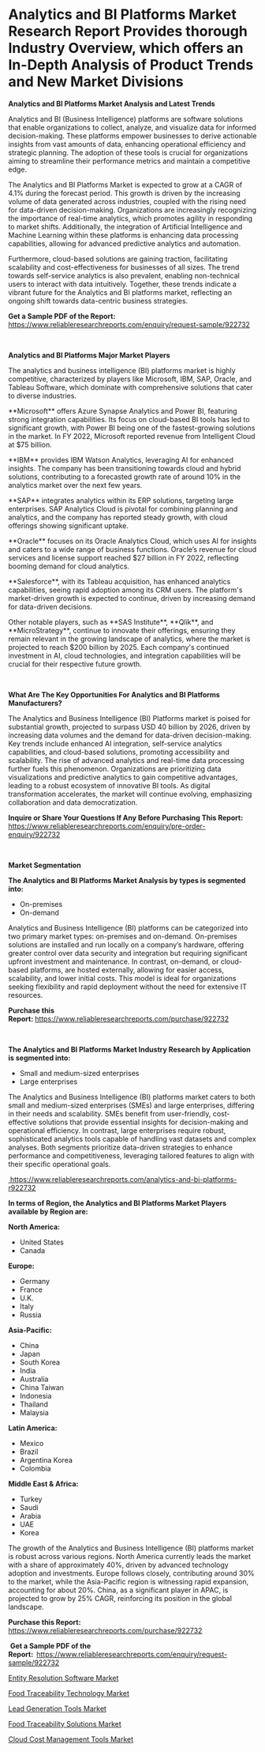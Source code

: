 <p><h1>Analytics and BI Platforms Market Research Report Provides thorough Industry Overview, which offers an In-Depth Analysis of Product Trends and New Market Divisions</h1></p><p><strong>Analytics and BI Platforms Market Analysis and Latest Trends</strong></p>
<p><p>Analytics and BI (Business Intelligence) platforms are software solutions that enable organizations to collect, analyze, and visualize data for informed decision-making. These platforms empower businesses to derive actionable insights from vast amounts of data, enhancing operational efficiency and strategic planning. The adoption of these tools is crucial for organizations aiming to streamline their performance metrics and maintain a competitive edge.</p><p>The Analytics and BI Platforms Market is expected to grow at a CAGR of 4.1% during the forecast period. This growth is driven by the increasing volume of data generated across industries, coupled with the rising need for data-driven decision-making. Organizations are increasingly recognizing the importance of real-time analytics, which promotes agility in responding to market shifts. Additionally, the integration of Artificial Intelligence and Machine Learning within these platforms is enhancing data processing capabilities, allowing for advanced predictive analytics and automation. </p><p>Furthermore, cloud-based solutions are gaining traction, facilitating scalability and cost-effectiveness for businesses of all sizes. The trend towards self-service analytics is also prevalent, enabling non-technical users to interact with data intuitively. Together, these trends indicate a vibrant future for the Analytics and BI platforms market, reflecting an ongoing shift towards data-centric business strategies.</p></p>
<p><strong>Get a Sample PDF of the Report:&nbsp;</strong> <a href="https://www.reliableresearchreports.com/enquiry/request-sample/922732?utm_campaign=40&utm_medium=2&utm_source=Github&utm_content=ia&utm_term=07032025&utm_id=analytics-and-bi-platforms">https://www.reliableresearchreports.com/enquiry/request-sample/922732</a></p>
<p>&nbsp;</p>
<p><strong>Analytics and BI Platforms Major Market Players</strong></p>
<p><p>The analytics and business intelligence (BI) platforms market is highly competitive, characterized by players like Microsoft, IBM, SAP, Oracle, and Tableau Software, which dominate with comprehensive solutions that cater to diverse industries. </p><p>**Microsoft** offers Azure Synapse Analytics and Power BI, featuring strong integration capabilities. Its focus on cloud-based BI tools has led to significant growth, with Power BI being one of the fastest-growing solutions in the market. In FY 2022, Microsoft reported revenue from Intelligent Cloud at $75 billion.</p><p>**IBM** provides IBM Watson Analytics, leveraging AI for enhanced insights. The company has been transitioning towards cloud and hybrid solutions, contributing to a forecasted growth rate of around 10% in the analytics market over the next few years. </p><p>**SAP** integrates analytics within its ERP solutions, targeting large enterprises. SAP Analytics Cloud is pivotal for combining planning and analytics, and the company has reported steady growth, with cloud offerings showing significant uptake.</p><p>**Oracle** focuses on its Oracle Analytics Cloud, which uses AI for insights and caters to a wide range of business functions. Oracle’s revenue for cloud services and license support reached $27 billion in FY 2022, reflecting booming demand for cloud analytics.</p><p>**Salesforce**, with its Tableau acquisition, has enhanced analytics capabilities, seeing rapid adoption among its CRM users. The platform's market-driven growth is expected to continue, driven by increasing demand for data-driven decisions.</p><p>Other notable players, such as **SAS Institute**, **Qlik**, and **MicroStrategy**, continue to innovate their offerings, ensuring they remain relevant in the growing landscape of analytics, where the market is projected to reach $200 billion by 2025. Each company's continued investment in AI, cloud technologies, and integration capabilities will be crucial for their respective future growth.</p></p>
<p>&nbsp;</p>
<p><strong>What Are The Key Opportunities For Analytics and BI Platforms Manufacturers?</strong></p>
<p><p>The Analytics and Business Intelligence (BI) Platforms market is poised for substantial growth, projected to surpass USD 40 billion by 2026, driven by increasing data volumes and the demand for data-driven decision-making. Key trends include enhanced AI integration, self-service analytics capabilities, and cloud-based solutions, promoting accessibility and scalability. The rise of advanced analytics and real-time data processing further fuels this phenomenon. Organizations are prioritizing data visualizations and predictive analytics to gain competitive advantages, leading to a robust ecosystem of innovative BI tools. As digital transformation accelerates, the market will continue evolving, emphasizing collaboration and data democratization.</p></p>
<p><strong>Inquire or Share Your Questions If Any Before Purchasing This Report:</strong> <a href="https://www.reliableresearchreports.com/enquiry/pre-order-enquiry/922732?utm_campaign=40&utm_medium=2&utm_source=Github&utm_content=ia&utm_term=07032025&utm_id=analytics-and-bi-platforms">https://www.reliableresearchreports.com/enquiry/pre-order-enquiry/922732</a></p>
<p>&nbsp;</p>
<p><strong>Market Segmentation</strong></p>
<p><strong>The Analytics and BI Platforms Market Analysis by types is segmented into:</strong></p>
<p><ul><li>On-premises</li><li>On-demand</li></ul></p>
<p><p>Analytics and Business Intelligence (BI) platforms can be categorized into two primary market types: on-premises and on-demand. On-premises solutions are installed and run locally on a company’s hardware, offering greater control over data security and integration but requiring significant upfront investment and maintenance. In contrast, on-demand, or cloud-based platforms, are hosted externally, allowing for easier access, scalability, and lower initial costs. This model is ideal for organizations seeking flexibility and rapid deployment without the need for extensive IT resources.</p></p>
<p><strong>Purchase this Report:&nbsp;</strong><a href="https://www.reliableresearchreports.com/purchase/922732?utm_campaign=40&utm_medium=2&utm_source=Github&utm_content=ia&utm_term=07032025&utm_id=analytics-and-bi-platforms">https://www.reliableresearchreports.com/purchase/922732</a></p>
<p>&nbsp;</p>
<p><strong>The Analytics and BI Platforms Market Industry Research by Application is segmented into:</strong></p>
<p><ul><li>Small and medium-sized enterprises</li><li>Large enterprises</li></ul></p>
<p><p>The Analytics and Business Intelligence (BI) platforms market caters to both small and medium-sized enterprises (SMEs) and large enterprises, differing in their needs and scalability. SMEs benefit from user-friendly, cost-effective solutions that provide essential insights for decision-making and operational efficiency. In contrast, large enterprises require robust, sophisticated analytics tools capable of handling vast datasets and complex analyses. Both segments prioritize data-driven strategies to enhance performance and competitiveness, leveraging tailored features to align with their specific operational goals.</p></p>
<p><a href="https://www.reliableresearchreports.com/analytics-and-bi-platforms-r922732?utm_campaign=40&utm_medium=2&utm_source=Github&utm_content=ia&utm_term=07032025&utm_id=analytics-and-bi-platforms">&nbsp;https://www.reliableresearchreports.com/analytics-and-bi-platforms-r922732</a></p>
<p><strong>In terms of Region, the Analytics and BI Platforms Market Players available by Region are:</strong></p>
<p>
    <p> <strong> North America: </strong>
        <ul>
            <li>United States</li>
            <li>Canada</li>
        </ul>
        </p> 
    <p> <strong> Europe: </strong>
        <ul>
            <li>Germany</li>
            <li>France</li>
            <li>U.K.</li>
            <li>Italy</li>
            <li>Russia</li>
        </ul>
        </p> 
    <p> <strong> Asia-Pacific: </strong>
        <ul>
            <li>China</li>
            <li>Japan</li>
            <li>South Korea</li>
            <li>India</li>
            <li>Australia</li>
            <li>China Taiwan</li>
            <li>Indonesia</li>
            <li>Thailand</li>
            <li>Malaysia</li>
        </ul>
        </p> 
    <p> <strong> Latin America: </strong>
        <ul>
            <li>Mexico</li>
            <li>Brazil</li>
            <li>Argentina Korea</li>
            <li>Colombia</li>
        </ul>
        </p> 
    <p> <strong> Middle East & Africa: </strong>
        <ul>
            <li>Turkey</li>
            <li>Saudi</li>
            <li>Arabia</li>
            <li>UAE</li>
            <li>Korea</li>
        </ul>
    </p>
    </p>
<p><p>The growth of the Analytics and Business Intelligence (BI) platforms market is robust across various regions. North America currently leads the market with a share of approximately 40%, driven by advanced technology adoption and investments. Europe follows closely, contributing around 30% to the market, while the Asia-Pacific region is witnessing rapid expansion, accounting for about 20%. China, as a significant player in APAC, is projected to grow by 25% CAGR, reinforcing its position in the global landscape.</p></p>
<p><strong>Purchase this Report: </strong><a href="https://www.reliableresearchreports.com/purchase/922732?utm_campaign=40&utm_medium=2&utm_source=Github&utm_content=ia&utm_term=07032025&utm_id=analytics-and-bi-platforms">https://www.reliableresearchreports.com/purchase/922732</a></p>
<p>&nbsp;<strong>Get a Sample PDF of the Report:&nbsp;&nbsp;</strong><a href="https://www.reliableresearchreports.com/enquiry/request-sample/922732?utm_campaign=40&utm_medium=2&utm_source=Github&utm_content=ia&utm_term=07032025&utm_id=analytics-and-bi-platforms">https://www.reliableresearchreports.com/enquiry/request-sample/922732</a></p>
<p><strong></strong></p>
<p><p><a href="https://github.com/ghaligopezf5/Market-Research-Report-List-1/blob/main/entity-resolution-software-market.md?utm_campaign=40&utm_medium=2&utm_source=Github&utm_content=ia&utm_term=07032025&utm_id=analytics-and-bi-platforms">Entity Resolution Software Market</a></p><p><a href="https://github.com/reahmmunises/Market-Research-Report-List-1/blob/main/food-traceability-technology-market.md?utm_campaign=40&utm_medium=2&utm_source=Github&utm_content=ia&utm_term=07032025&utm_id=analytics-and-bi-platforms">Food Traceability Technology Market</a></p><p><a href="https://github.com/moratronak3q/Market-Research-Report-List-1/blob/main/lead-generation-tools-market.md?utm_campaign=40&utm_medium=2&utm_source=Github&utm_content=ia&utm_term=07032025&utm_id=analytics-and-bi-platforms">Lead Generation Tools Market</a></p><p><a href="https://github.com/jugutstam/Market-Research-Report-List-1/blob/main/food-traceability-solutions-market.md?utm_campaign=40&utm_medium=2&utm_source=Github&utm_content=ia&utm_term=07032025&utm_id=analytics-and-bi-platforms">Food Traceability Solutions Market</a></p><p><a href="https://github.com/latzerelfigo48/Market-Research-Report-List-1/blob/main/cloud-cost-management-tools-market.md?utm_campaign=40&utm_medium=2&utm_source=Github&utm_content=ia&utm_term=07032025&utm_id=analytics-and-bi-platforms">Cloud Cost Management Tools Market</a></p></p>